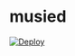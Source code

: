 # musied
[![Deploy](https://www.herokucdn.com/deploy/button.png)](https://dashboard.heroku.com/new?template=https://github.com/Because24/musied)
